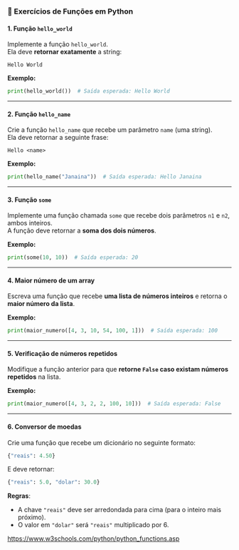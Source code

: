 
### 🐍 Exercícios de Funções em Python

#### 1. Função `hello_world`

Implemente a função `hello_world`.  
Ela deve **retornar exatamente** a string:

```
Hello World
```

**Exemplo:**

```python
print(hello_world())  # Saída esperada: Hello World
```

---

#### 2. Função `hello_name`

Crie a função `hello_name` que recebe um parâmetro `name` (uma string).  
Ela deve retornar a seguinte frase:

```
Hello <name>
```

**Exemplo:**

```python
print(hello_name("Janaina"))  # Saída esperada: Hello Janaina
```

---

#### 3. Função `some`

Implemente uma função chamada `some` que recebe dois parâmetros `n1` e `n2`, ambos inteiros.  
A função deve retornar a **soma dos dois números**.

**Exemplo:**

```python
print(some(10, 10))  # Saída esperada: 20
```

---

#### 4. Maior número de um array

Escreva uma função que recebe **uma lista de números inteiros** e retorna o **maior número da lista**.

**Exemplo:**

```python
print(maior_numero([4, 3, 10, 54, 100, 1]))  # Saída esperada: 100
```

---

#### 5. Verificação de números repetidos

Modifique a função anterior para que **retorne `False` caso existam números repetidos** na lista.

**Exemplo:**

```python
print(maior_numero([4, 3, 2, 2, 100, 10]))  # Saída esperada: False
```

---

#### 6. Conversor de moedas

Crie uma função que recebe um dicionário no seguinte formato:

```python
{"reais": 4.50}
```

E deve retornar:

```python
{"reais": 5.0, "dolar": 30.0}
```

**Regras**:
- A chave `"reais"` deve ser arredondada para cima (para o inteiro mais próximo).
- O valor em `"dolar"` será `"reais"` multiplicado por 6.


https://www.w3schools.com/python/python_functions.asp